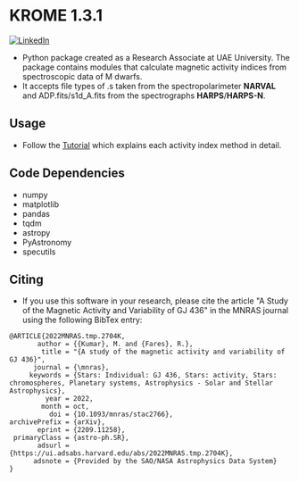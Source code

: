 # KROME 1.3.1

[![LinkedIn][linkedin-shield]][linkedin-url]

- Python package created as a Research Associate at UAE University. The package contains modules that calculate magnetic activity indices from spectroscopic data of M dwarfs. 
- It accepts file types of .s taken from the spectropolarimeter __NARVAL__ and ADP.fits/s1d_A.fits from the spectrographs __HARPS__/__HARPS-N__. 

## Usage
- Follow the [Tutorial](https://github.com/MXK606/krome/blob/main/Tutorial.ipynb) which explains each activity index method in detail.

## Code Dependencies 
- numpy
- matplotlib
- pandas
- tqdm
- astropy
- PyAstronomy
- specutils

<!-- MARKDOWN LINKS & IMAGES -->
<!-- https://www.markdownguide.org/basic-syntax/#reference-style-links -->
[linkedin-shield]: https://img.shields.io/badge/-LinkedIn-black.svg?style=for-the-badge&logo=linkedin&colorB=555
[linkedin-url]: https://www.linkedin.com/in/kmukul

## Citing

- If you use this software in your research, please cite the article "A Study of the Magnetic Activity and Variability of GJ 436" in the MNRAS journal using the following BibTex entry:

```
@ARTICLE{2022MNRAS.tmp.2704K,
       author = {{Kumar}, M. and {Fares}, R.},
        title = "{A study of the magnetic activity and variability of GJ 436}",
      journal = {\mnras},
     keywords = {Stars: Individual: GJ 436, Stars: activity, Stars: chromospheres, Planetary systems, Astrophysics - Solar and Stellar Astrophysics},
         year = 2022,
        month = oct,
          doi = {10.1093/mnras/stac2766},
archivePrefix = {arXiv},
       eprint = {2209.11258},
 primaryClass = {astro-ph.SR},
       adsurl = {https://ui.adsabs.harvard.edu/abs/2022MNRAS.tmp.2704K},
      adsnote = {Provided by the SAO/NASA Astrophysics Data System}
}
```


